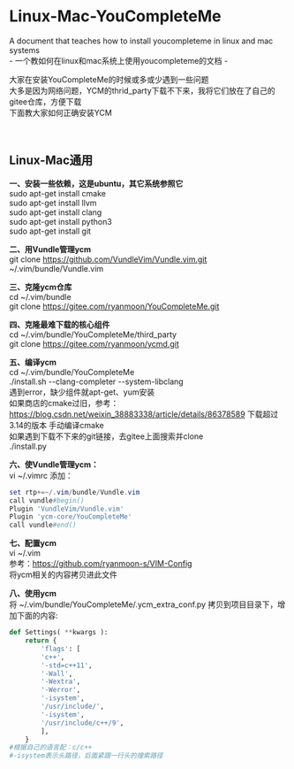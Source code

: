 # Linux-Mac-YouCompleteMe

A document that teaches how to install youcompleteme in linux and mac systems  
\- 一个教如何在linux和mac系统上使用youcompleteme的文档 -

大家在安装YouCompleteMe的时候或多或少遇到一些问题  
大多是因为网络问题，YCM的thrid_party下载不下来，我将它们放在了自己的gitee仓库，方便下载   
下面教大家如何正确安装YCM 

<br/>

## Linux-Mac通用

**一、安装一些依赖，这是ubuntu，其它系统参照它**  
sudo apt-get install cmake  
sudo apt-get install llvm  
sudo apt-get install clang  
sudo apt-get install python3  
sudo apt-get install git  

**二、用Vundle管理ycm**  
git clone https://github.com/VundleVim/Vundle.vim.git ~/.vim/bundle/Vundle.vim  

**三、克隆ycm仓库**  
cd ~/.vim/bundle  
git clone  https://gitee.com/ryanmoon/YouCompleteMe.git  

**四、克隆最难下载的核心组件**  
cd ~/.vim/bundle/YouCompleteMe/third_party  
git clone https://gitee.com/ryanmoon/ycmd.git  

**五、编译ycm**  
cd ~/.vim/bundle/YouCompleteMe  
./install.sh --clang-completer --system-libclang    
遇到error，缺少组件就apt-get、yum安装  
如果商店的cmake过旧，参考：https://blog.csdn.net/weixin_38883338/article/details/86378589  下载超过3.14的版本 手动编译cmake  
如果遇到下载不下来的git链接，去gitee上面搜索并clone  
./install.py  

**六、使Vundle管理ycm：**  
vi ~/.vimrc  添加：
```powershell
set rtp+=~/.vim/bundle/Vundle.vim  
call vundle#begin()  
Plugin 'VundleVim/Vundle.vim'  
Plugin 'ycm-core/YouCompleteMe'  
call vundle#end()  
```

**七、配置ycm**  
vi ~/.vim    
参考：https://github.com/ryanmoon-s/VIM-Config    
将ycm相关的内容拷贝进此文件    

**八、使用ycm**  
将 ~/.vim/bundle/YouCompleteMe/.ycm_extra_conf.py 拷贝到项目目录下，增加下面的内容:
```python
def Settings( **kwargs ):
    return {
        'flags': [
        'c++',
        '-std=c++11',
        '-Wall',
        '-Wextra',
        '-Werror',
        '-isystem',
        '/usr/include/',
        '-isystem',
        '/usr/include/c++/9',
        ],
    }
#根据自己的语言配：c/c++
#-isystem表示头路径，后面紧跟一行头的搜索路径
```

